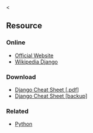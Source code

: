 &lt;

Resource
--------

### Online

-   [Official Website](http://www.djangoproject.com/)
-   [Wikipedia Django](http://en.wikipedia.org/wiki/Django_(web_framework))

### Download

-   [Django Cheat Sheet \[.pdf\]](http://www.woodpecker.org.cn:9081/classes/050925-CPUG/django_reference_sheet.pdf)
-   [Django Cheat Sheet \[backup\]](static/cs/django_reference_sheet.pdf)

### Related

-   [Python](python.html "Python Cheat Sheet")
